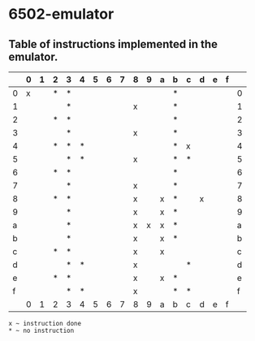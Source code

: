# 6502-emulator
## Table of instructions implemented in the emulator.

|   | 0 | 1 | 2 | 3 | 4 | 5 | 6 | 7 | 8 | 9 | a | b | c | d | e | f |   |
|---|---|---|---|---|---|---|---|---|---|---|---|---|---|---|---|---|---|
| 0 | x |   | * | * |   |   |   |   |   |   |   | * |   |   |   |   | 0 |
| 1 |   |   |   | * |   |   |   |   | x |   |   | * |   |   |   |   | 1 |
| 2 |   |   | * | * |   |   |   |   |   |   |   | * |   |   |   |   | 2 |
| 3 |   |   |   | * |   |   |   |   | x |   |   | * |   |   |   |   | 3 |
| 4 |   |   | * | * | * |   |   |   |   |   |   | * | x |   |   |   | 4 |
| 5 |   |   |   | * | * |   |   |   | x |   |   | * | * |   |   |   | 5 |
| 6 |   |   | * | * |   |   |   |   |   |   |   | * |   |   |   |   | 6 |
| 7 |   |   |   | * |   |   |   |   | x |   |   | * |   |   |   |   | 7 |
| 8 |   |   | * | * |   |   |   |   | x |   | x | * |   | x |   |   | 8 |
| 9 |   |   |   | * |   |   |   |   | x |   | x | * |   |   |   |   | 9 |
| a |   |   |   | * |   |   |   |   | x | x | x | * |   |   |   |   | a |
| b |   |   |   | * |   |   |   |   | x |   | x | * |   |   |   |   | b |
| c |   |   | * | * |   |   |   |   | x |   | x |   |   |   |   |   | c |
| d |   |   |   | * | * |   |   |   | x |   |   |   | * |   |   |   | d |
| e |   |   | * | * |   |   |   |   | x |   | x | * |   |   |   |   | e |
| f |   |   |   | * | * |   |   |   | x |   |   | * | * |   |   |   | f |
|   | 0 | 1 | 2 | 3 | 4 | 5 | 6 | 7 | 8 | 9 | a | b | c | d | e | f |   |

`x ~ instruction done`  
`* ~ no instruction`





















